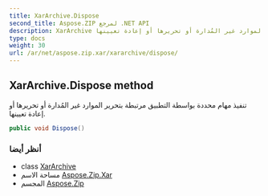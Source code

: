 ```yaml
---
title: XarArchive.Dispose
second_title: Aspose.ZIP لمرجع .NET API
description: XarArchive طريقة. تنفيذ مهام محددة بواسطة التطبيق مرتبطة بتحرير الموارد غير المُدارة أو تحريرها أو إعادة تعيينها.
type: docs
weight: 30
url: /ar/net/aspose.zip.xar/xararchive/dispose/
---
```

## XarArchive.Dispose method

تنفيذ مهام محددة بواسطة التطبيق مرتبطة بتحرير الموارد غير المُدارة أو تحريرها أو إعادة تعيينها.

```csharp
public void Dispose()
```

### أنظر أيضا

* class [XarArchive](../)
* مساحة الاسم [Aspose.Zip.Xar](../../xararchive/)
* المجسم [Aspose.Zip](../../../)


